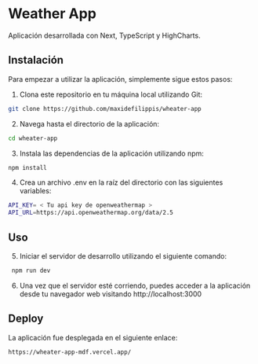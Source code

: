 # Weather App

Aplicación desarrollada con Next, TypeScript y HighCharts.

## Instalación

Para empezar a utilizar la aplicación, simplemente sigue estos pasos:

1. Clona este repositorio en tu máquina local utilizando Git:

```bash
git clone https://github.com/maxidefilippis/wheater-app

```

2. Navega hasta el directorio de la aplicación:

```bash
cd wheater-app
```

3. Instala las dependencias de la aplicación utilizando npm:

```bash
npm install
```

4. Crea un archivo .env en la raíz del directorio con las siguientes variables:

```bash
API_KEY= < Tu api key de openweathermap >
API_URL=https://api.openweathermap.org/data/2.5
```

## Uso

5. Iniciar el servidor de desarrollo utilizando el siguiente comando:

```bash
 npm run dev
```

6. Una vez que el servidor esté corriendo, puedes acceder a la aplicación desde tu navegador web visitando http://localhost:3000 

## Deploy

La aplicación fue desplegada en el siguiente enlace:

```bash
https://wheater-app-mdf.vercel.app/
```
